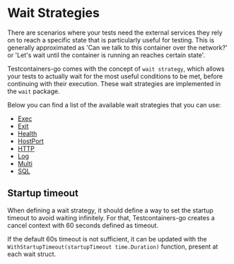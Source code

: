 # Wait Strategies

There are scenarios where your tests need the external services they rely on to reach a specific state that is particularly useful for testing. This is generally approximated as 'Can we talk to this container over the network?' or 'Let's wait until the container is running an reaches certain state'.

Testcontainers-go comes with the concept of `wait strategy`, which allows your tests to actually wait for the most useful conditions to be met, before continuing with their execution. These wait strategies are implemented in the `wait` package.

Below you can find a list of the available wait strategies that you can use:

- [Exec](./exec.md)
- [Exit](./exit.md)
- [Health](./health.md)
- [HostPort](./host_port.md)
- [HTTP](./http.md)
- [Log](./log.md)
- [Multi](./multi.md)
- [SQL](./sql.md)

## Startup timeout

When defining a wait strategy, it should define a way to set the startup timeout to avoid waiting infinitely. For that, Testcontainers-go creates a cancel context with 60 seconds defined as timeout.

If the default 60s timeout is not sufficient, it can be updated with the `WithStartupTimeout(startupTimeout time.Duration)` function, present at each wait struct.
